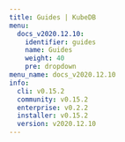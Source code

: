 ```yaml
---
title: Guides | KubeDB
menu:
  docs_v2020.12.10:
    identifier: guides
    name: Guides
    weight: 40
    pre: dropdown
menu_name: docs_v2020.12.10
info:
  cli: v0.15.2
  community: v0.15.2
  enterprise: v0.2.2
  installer: v0.15.2
  version: v2020.12.10
---
```



